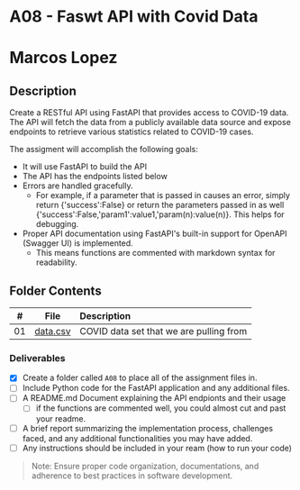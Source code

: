 # A08 - Faswt API with Covid Data
# Marcos Lopez


## Description
Create a RESTful API using FastAPI that provides access to COVID-19 data. The API will fetch the data from a publicly available data source and expose endpoints to retrieve various statistics related to COVID-19 cases.

The assigment will accomplish the following goals:
- It will use FastAPI to build the API 
- The API has the endpoints listed below
- Errors are handled gracefully. 
  - For example, if a parameter that is passed in causes an error, simply return {'success':False} or return the parameters passed in as well {'success':False,'param1':value1,'param(n):value(n)}. This helps for debugging.
- Proper API documentation using FastAPI's built-in support for OpenAPI (Swagger UI) is implemented. 
  - This means functions are commented with markdown syntax for readability.

## Folder Contents
  
|   #   | File                 | Description                             |
| :---: | -------------------- | :-------------------------------------- |
|  01   | [data.csv](data.csv) | COVID data set that we are pulling from |

### Deliverables
- [X] Create a folder called `A08` to place all of the assignment files in.
- [ ] Include Python code for the FastAPI application and any additional files.
- [ ] A README.md Document explaining the API endpionts and their usage
  - [ ] if the functions are commented well, you could almost cut and past your readme.
- [ ] A brief report summarizing the implementation process, challenges faced, and any additional functionalities you may have added. 
- [ ] Any instructions should be included in your ream (how to run your code)
  
> Note: Ensure proper code organization, documentations, and adherence to best practices in software development.